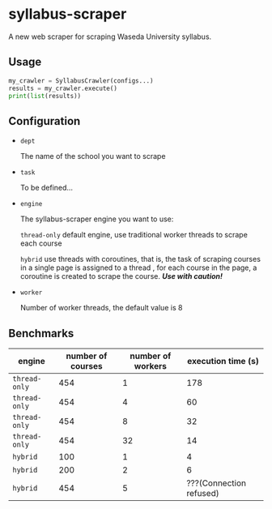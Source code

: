 # syllabus-scraper

A new web scraper for scraping Waseda University syllabus.

## Usage

```python
my_crawler = SyllabusCrawler(configs...)
results = my_crawler.execute()
print(list(results))
```

## Configuration

- `dept`

    The name of the school you want to scrape

- `task`
    
    To be defined...
    
- `engine`
    
    The syllabus-scraper engine you want to use:
    
    `thread-only` default engine, use traditional worker threads to scrape each course
    
    `hybrid` use threads with coroutines, that is, the task of scraping courses in a single page is assigned to a thread
    , for each course in the page, a coroutine is created to scrape the course. ***Use with caution!***
    
- `worker`

    Number of worker threads, the default value is 8
    
## Benchmarks

| engine        | number of courses | number of workers | execution time (s)      |
| ------------- | ----------------- | ----------------- | ----------------------- |
| `thread-only` | 454               | 1                 | 178                     |
| `thread-only` | 454               | 4                 | 60                      |
| `thread-only` | 454               | 8                 | 32                      |
| `thread-only` | 454               | 32                | 14                      |
| `hybrid`      | 100               | 1                 | 4                       |
| `hybrid`      | 200               | 2                | 6                       |
| `hybrid`      | 454               | 5                | ???(Connection refused) |
